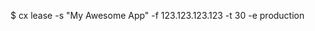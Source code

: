<!-- post: lease_example -->


$ cx lease -s "My Awesome App" -f 123.123.123.123 -t 30 -e production
